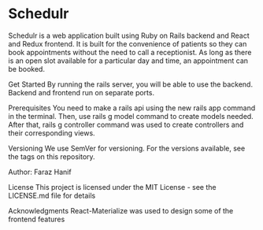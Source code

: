 # Schedulr

Schedulr is a web application built using Ruby on Rails backend and React and Redux frontend. It is built for the convenience of patients so they can book appointments without the need to call a receptionist. As long as there is an open slot available for a particular day and time, an appointment can be booked.

Get Started By running the rails server, you will be able to use the backend. Backend and frontend run on separate ports. 

Prerequisites You need to make a rails api using the new rails app command in the terminal. Then, use rails g model command to create models needed. After that, rails g controller command was used to create controllers and their corresponding views.


Versioning We use SemVer for versioning. For the versions available, see the tags on this repository.

Author: Faraz Hanif 

License This project is licensed under the MIT License - see the LICENSE.md file for details

Acknowledgments React-Materialize was used to design some of the frontend features
